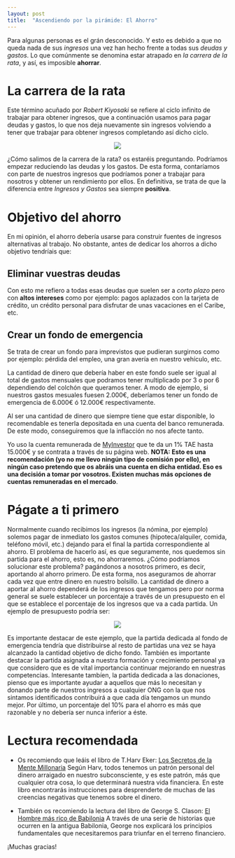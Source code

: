 ```yaml
---
layout: post
title:  "Ascendiendo por la pirámide: El Ahorro"
---
```


Para algunas personas es el grán desconocido. Y esto es debido a que no queda nada de sus *ingresos* una vez han hecho frente a todas sus *deudas y gastos*. Lo que comúnmente se denomina estar atrapado en *la carrera de la rata*, y así, es imposible **ahorrar**.

# La carrera de la rata

Este término acuñado por *Robert Kiyosaki* se refiere al ciclo infinito de trabajar para obtener ingresos, que a continuación usamos para pagar deudas y gastos, lo que nos deja nuevamente sin ingresos volviendo a tener que trabajar para obtener ingresos completando así dicho ciclo.

<p align="center">
<img src="{{ site.baseurl }}/images/la-carrera-de-la-rata.png"/>
</p>

¿Cómo salimos de la carrera de la rata? os estaréis preguntando. Podríamos empezar reduciendo las deudas y los gastos. De esta forma, contaríamos con parte de nuestros ingresos que podríamos poner a trabajar para nosotros y obtener un rendimiento por ellos. En definitiva, se trata de que la diferencia entre *Ingresos y Gastos* sea siempre **positiva**.

# Objetivo del ahorro

En mi opinión, el ahorro debería usarse para construir fuentes de ingresos alternativas al trabajo. No obstante, antes de dedicar los ahorros a dicho objetivo tendríais que:

## Eliminar vuestras deudas

Con esto me refiero a todas esas deudas que suelen ser a *corto plazo* pero con **altos intereses** como por ejemplo: pagos aplazados con la tarjeta de crédito, un crédito personal para disfrutar de unas vacaciones en el Caribe, etc.

## Crear un fondo de emergencia

Se trata de crear un fondo para imprevistos que pudieran surgirnos como por ejemplo: pérdida del empleo, una gran avería en nuestro vehículo, etc.

La cantidad de dinero que debería haber en este fondo suele ser igual al total de gastos mensuales que podramos tener multiplicado por 3 o por 6 dependiendo del colchón que queramos tener. A modo de ejemplo, si nuestros gastos mesuales fuesen 2.000€, deberíamos tener un fondo de emergencia de 6.000€ ó 12.000€ respectivamente.

Al ser una cantidad de dinero que siempre tiene que estar disponible, lo recomendable es tenerla depositada en una cuenta del banco remunerada. De este modo, conseguiremos que la inflacción no nos afecte tanto.

Yo uso la cuenta remunerada de [MyInvestor](https://myinvestor.es/cuenta-remunerada/) que te da un 1% TAE hasta 15.000€ y se contrata a través de su página web. **NOTA: Esto es una recomendación (yo no me llevo ningún tipo de comisión por ello), en ningún caso pretendo que os abráis una cuenta en dicha entidad. Eso es una decisión a tomar por vosotros. Existen muchas más opciones de cuentas remuneradas en el mercado**.

# Págate a ti primero

Normalmente cuando recibimos los ingresos (la nómina, por ejemplo) solemos pagar de inmediato los gastos comunes (hipoteca/alquiler, comida, teléfono móvil, etc.) dejando para el final la partida correspondiente al ahorro. El problema de hacerlo así, es que seguramente, nos quedemos sin partida para el ahorro, esto es, no ahorraremos. ¿Cómo podríamos solucionar este problema? pagándonos a nosotros primero, es decir, aportando al ahorro primero. De esta forma, nos aseguramos de ahorrar cada vez que entre dinero en nuestro bolsillo. La cantidad de dinero a aportar al ahorro dependerá de los ingresos que tengamos pero por norma general se suele establecer un porcentaje a través de un presupuesto en el que se establece el porcentaje de los ingresos que va a cada partida. Un ejemplo de presupuesto podría ser:

<p align="center">
<img src="{{ site.baseurl }}/images/presupuesto.png"/>
</p>

Es importante destacar de este ejemplo, que la partida dedicada al fondo de emergencia tendría que distribuirse al resto de partidas una vez se haya alcanzado la cantidad objetivo de dicho fondo. También es importante destacar la partida asignada a nuestra formación y crecimiento personal ya que considero que es de vital importancia continuar mejorando en nuestras competencias. Interesante tambíen, la partida dedicada a las donaciones, pienso que es importante ayudar a aquellos que más lo necesitan y donando parte de nuestros ingresos a cualquier ONG con la que nos sintamos identificados contribuirá a que cada día tengamos un mundo mejor. Por último, un porcentaje del 10% para el ahorro es más que razonable y no debería ser nunca inferior a éste.

# Lectura recomendada

* Os recomiendo que leáis el libro de T.Harv Eker: [Los Secretos de la Mente Millonaria](https://www.amazon.es/secretos-mente-millonaria-Harv-Eker/dp/8478086080/ref=sr_1_1?__mk_es_ES=ÅMÅŽÕÑ&crid=3365C6CQ285M8&keywords=los+secretos+de+la+mente+millonaria&qid=1580920020&sprefix=los+secretos+de%2Caps%2C427&sr=8-1) Según Harv, todos tenemos un patrón personal del dinero arraigado en nuestro subconsciente, y es este patrón, más que cualquier otra cosa, lo que determinará nuestra vida financiera. En este libro encontrarás instrucciones para desprenderte de muchas de las creencias negativas que tenemos sobre el dinero.

* También os recomiendo la lectura del libro de George S. Clason: [El Hombre más rico de Babilonia](https://www.amazon.es/Hombre-más-rico-Babilonia-Obelisco/dp/8491114548/ref=sr_1_1?__mk_es_ES=ÅMÅŽÕÑ&crid=2LE5J5MGB0VKD&keywords=el+hombre+más+rico+de+babilonia&qid=1580930302&sprefix=el+hombre+más+ri%2Caps%2C153&sr=8-1) A través de una serie de historias que ocurren en la antigua Babilonia, George nos explicará los principios fundamentales que necesitaremos para triunfar en el terreno financiero. 

¡Muchas gracias!
